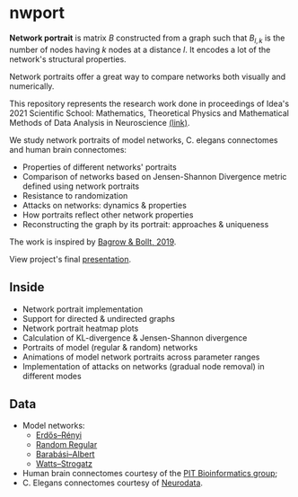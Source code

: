 # nwport

**Network portrait** is matrix $B$ constructed from a graph such that $B_{l,k}$ is the number of nodes having $k$ nodes at a distance $l$. It encodes a lot of the network's structural properties.

Network portraits offer a great way to compare networks both visually and numerically.

This repository represents the research work done in proceedings of Idea's 2021 Scientific School: Mathematics, Theoretical Physics and Mathematical Methods of Data Analysis in Neuroscience [(link)](https://brain.scientificideas.org/sirius-school/en).

We study network portraits of model networks, C. elegans connectomes and human brain connectomes:
- Properties of different networks' portraits
- Comparison of networks based on Jensen-Shannon Divergence metric defined using network portraits
- Resistance to randomization
- Attacks on networks: dynamics & properties
- How portraits reflect other network properties
- Reconstructing the graph by its portrait: approaches & uniqueness

The work is inspired by [Bagrow & Bollt, 2019](https://doi.org/10.1007/s41109-019-0156-x).

View project's final [presentation](https://docs.google.com/presentation/d/1HKaksL892e7ukNYzRvHkvWK-PFPo3V-RFO6PCoXvQMs/edit?usp=sharing).


## Inside
- Network portrait implementation
- Support for directed & undirected graphs
- Network portrait heatmap plots
- Calculation of KL-divergence & Jensen-Shannon divergence
- Portraits of model (regular & random) networks
- Animations of model network portraits across parameter ranges
- Implementation of attacks on networks (gradual node removal) in different modes


## Data
- Model networks:
  - [Erdős–Rényi](https://en.wikipedia.org/wiki/Erd%C5%91s%E2%80%93R%C3%A9nyi_model)
  - [Random Regular](https://en.wikipedia.org/wiki/Random_regular_graph)
  - [Barabási–Albert](https://en.wikipedia.org/wiki/Barab%C3%A1si%E2%80%93Albert_model)
  - [Watts–Strogatz](https://en.wikipedia.org/wiki/Watts%E2%80%93Strogatz_model)
- Human brain connectomes courtesy of the [PIT Bioinformatics group](https://braingraph.org/cms/download-pit-group-connectomes/);
- C. Elegans connectomes courtesy of [Neurodata](https://neurodata.io/project/connectomes/).
